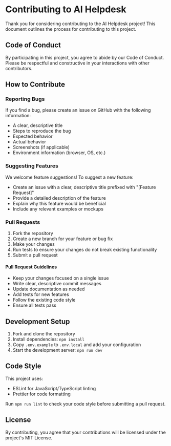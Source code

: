 # Contributing to AI Helpdesk

Thank you for considering contributing to the AI Helpdesk project! This document outlines the process for contributing to this project.

## Code of Conduct

By participating in this project, you agree to abide by our Code of Conduct. Please be respectful and constructive in your interactions with other contributors.

## How to Contribute

### Reporting Bugs

If you find a bug, please create an issue on GitHub with the following information:
- A clear, descriptive title
- Steps to reproduce the bug
- Expected behavior
- Actual behavior
- Screenshots (if applicable)
- Environment information (browser, OS, etc.)

### Suggesting Features

We welcome feature suggestions! To suggest a new feature:
- Create an issue with a clear, descriptive title prefixed with "[Feature Request]"
- Provide a detailed description of the feature
- Explain why this feature would be beneficial
- Include any relevant examples or mockups

### Pull Requests

1. Fork the repository
2. Create a new branch for your feature or bug fix
3. Make your changes
4. Run tests to ensure your changes do not break existing functionality
5. Submit a pull request

#### Pull Request Guidelines

- Keep your changes focused on a single issue
- Write clear, descriptive commit messages
- Update documentation as needed
- Add tests for new features
- Follow the existing code style
- Ensure all tests pass

## Development Setup

1. Fork and clone the repository
2. Install dependencies: `npm install`
3. Copy `.env.example` to `.env.local` and add your configuration
4. Start the development server: `npm run dev`

## Code Style

This project uses:
- ESLint for JavaScript/TypeScript linting
- Prettier for code formatting

Run `npm run lint` to check your code style before submitting a pull request.

## License

By contributing, you agree that your contributions will be licensed under the project's MIT License. 